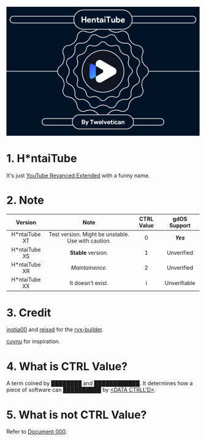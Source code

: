 ![image](https://github.com/Variables2000/HTube/blob/main/Banner-3.6xt.jpg)

# 1. H*ntaiTube
It's just [YouTube Revanced Extended](https://github.com/inotia00/ReVanced_Extended) with a funny name.
# 2. Note
| Version | Note | CTRL Value | gdOS Support |
| :-: | :-: | :-: | :-: |
| H*ntaiTube XT | Test version. Might be unstable. Use with caution. | 0 | ***Yes*** |
| H*ntaiTube XS | **Stable** version. | 1 | Unverified |
| H*ntaiTube XR | *Maintainence.* | 2 | Unverified |
| H*ntaiTube XX | It doesn't exist. | i | Unverifiable |
# 3. Credit
[inotia00](https://github.com/inotia00) and [reisxd](https://github.com/reisxd) for the [rvx-builder](https://github.com/inotia00/rvx-bilder).

[cuynu](https://github.com/cuynu) for inspiration.

# 4. What is CTRL Value?
A term coined by ████████ and ████████████. It determines how a piece of software can ██████████ by [<DATA CTRLL'D>](https://scp-wiki.wikidot.com/scp-3125).

# 5. What is not CTRL Value?
Refer to [Document 000](https://github.com/Variables2000/HTube/blob/main/README.md).
